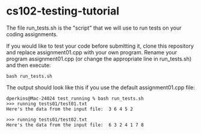 # cs102-testing-tutorial

The file run_tests.sh is the "script" that we will use to run tests on your coding assignments. 

If you would like to test your code before submitting it, clone this repository and replace assignment01.cpp with your own program. Rename your program assignment01.cpp (or change the appropriate line in run_tests.sh) and then execute:

`bash run_tests.sh`

The output should look like this if you use the default assignment01.cpp file:

```
dperkins@Mac-24024 test_running % bash run_tests.sh
>>> running tests01/test01.txt
Here's the data from the input file:  3 6 4 5 2

>>> running tests01/test02.txt
Here's the data from the input file:  6 3 2 4 1 7 8
```
